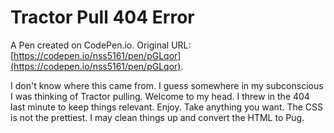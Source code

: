 # Tractor Pull 404 Error

A Pen created on CodePen.io. Original URL: [https://codepen.io/nss5161/pen/pGLqor](https://codepen.io/nss5161/pen/pGLqor).

I don't know where this came from. I guess somewhere in my subconscious I was thinking of Tractor pulling. Welcome to my head. I threw in the 404 last minute to keep things relevant. Enjoy. Take anything you want. The CSS is not the prettiest. I may clean things up and convert the HTML to Pug.